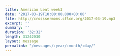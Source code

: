 ```yaml
---
title: American Lent week3
date: '2017-03-19T10:00:00.000+00:00'
file: http://crosssermons.cflcn.org/2017-03-19.mp3
excerpt: ''
summary: ''
duration: '32:32'
length: 31242030
layout: message
permalink: "/messages/:year/:month/:day/"
---
```


